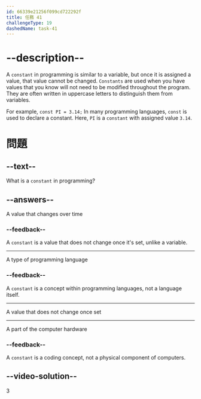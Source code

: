 ```yaml
---
id: 66339e21256f099cd722292f
title: 任務 41
challengeType: 19
dashedName: task-41
---
```


# --description--

A `constant` in programming is similar to a variable, but once it is assigned a value, that value cannot be changed. `Constants` are used when you have values that you know will not need to be modified throughout the program. They are often written in uppercase letters to distinguish them from variables.

For example, `const PI = 3.14;` In many programming languages, `const` is used to declare a constant. Here, `PI` is a `constant` with assigned value `3.14`.

# 問題

## --text--

What is a `constant` in programming?

## --answers--

A value that changes over time

### --feedback--

A `constant` is a value that does not change once it's set, unlike a variable.

---

A type of programming language

### --feedback--

A `constant` is a concept within programming languages, not a language itself.

---

A value that does not change once set

---

A part of the computer hardware

### --feedback--

A `constant` is a coding concept, not a physical component of computers.

## --video-solution--

3
